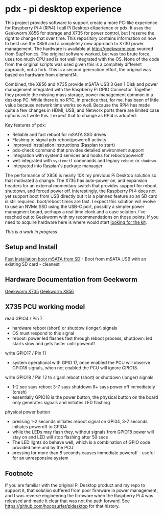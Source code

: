 pdx - pi desktop experience
=============================
This project provides software to support create a more PC-like experience for Raspberry Pi 4 (RPi4) I call Pi Desktop eXperience or pdx.  It uses the Geekworm X856 for storage and X735 for power control, but I reserve the right to change that over time.  This repository contains information on how to best use the X856 and a completely new approach to X730 power management. The hardware is available at http://geekworm.com sourced from SupTronics. The original software worked, but was too brute force, uses too much CPU and is not well integrated with the OS.  None of the code from the original scripts was used given this is a compltely different approach, not a fork.  This is a second generation effort, the original was based on hardware from element14.

Combined, the X856 and X735 provide mSATA USB 3 Gen 1 Disk and power management integrated with the Raspberry Pi GPIO Connector.  Together they provide the missing mass storage, power management common in a desktop PC. While there is no RTC, in practice that, for me, has been of little value because network time works so well.  Because the RPi4 has made quite a few changes in HDMI, USB, and Network ports there are limited case options as I write this. I expect that to change as RPi4 is adopted.

Key features of pdx:
- Reliable and fast reboot for mSATA SSD drives
- Flashing to signal pdx reboot/poweroff activity
- Improved installation instructions (Raspian to start)
- pdx-check command that provides detailed environment support
- Integration with systemd services and hooks for reboot/poweroff
- well integrated with `systemctl` commands and legacy `reboot` or `shudown`
- Integrated into Raspian's package manaager

The performance of X856 is nearly 10X my previous Pi Desktop solution so that motivated a change.  The X735 has auto-power on, and expansion headers for an external momentary switch that provides support for reboot, shutdown, and forced power off. Interestingly, the Raspberry Pi 4 does not yet support boot from USB directly but it is a planned feature so an SD card is still required. boot/reboot times are fast.  I expect this solution will evolve to use an NVMe SSD using the USB-C port, possibly a simpler power managment board, perhaps a real time clock and a case solution.  I've reached out to Geekworm with my recommendations on those points.  If you need to acquire hardware here is where would start [looking for the kit](kit.md).

*This is a work in progress*

Setup and Install
-----------------
[Fast Installation boot mSATA from SD](install.md) - Boot from mSATA USB with an existing SD card - cleanest

Hardware Documentation from Geekworm
------------------------------------
[Geekworm X735](http://www.raspberrypiwiki.com/index.php/X735)
[Geekworm X856](http://www.raspberrypiwiki.com/index.php/X856)

X735 PCU working model
-----------------------
read GPIO4 / Pin 7
- hardware reboot (short) or shutdow (longer) signals
- OS must respond to this signal
- reboot: power led flashes fast through reboot process, shutdown: led starts slow and gets faster until poweroff

write GPIO17 / Pin 11 
- system operational with GPIO 17, once enabled the PCU will observe GPIO18 signals, when not enabled the PCU will ignore GPIO18.

write GPIO18 / Pin 12 to siganl reboot (short) or shutdown (longer) signals
- 1-2 sec says reboot 3-7 says shutdown 8+ says power off immediately (crash)
- essentially GPIO18 is the power button, the physical button on the board only generates signals and initiates LED flashing

physical power button
- pressing 1-2 seconds initiates reboot signal on GPI04, 3-7 seconds initiates poweroff to GPIO4
- while the LEDs may flash they, without signals from GPIO18 power will stay on and LED will stop flashing after 50 secs
- The LED lights do behave well, which is a combination of GPIO code provided here and by the PCU
- pressing for more than 8 seconds causes immediate poweroff - useful for an unresponsive system


Footnote
--------
If you are familiar with the original Pi Desktop product and my repo to support it, that solution suffered from poor firmware in power management, and I was reverse engineering the firmware when the Raspberry Pi 4 was released and made it clear that was not the path forward.  See https://github.com/hoopsurfer/pidesktop for that history.
